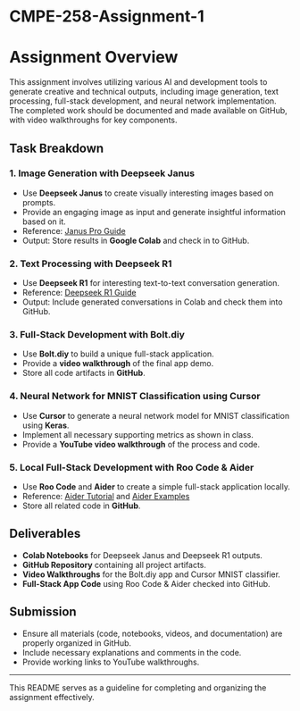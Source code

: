 # CMPE-258-Assignment-1

# Assignment Overview

This assignment involves utilizing various AI and development tools to generate creative and technical outputs, including image generation, text processing, full-stack development, and neural network implementation. The completed work should be documented and made available on GitHub, with video walkthroughs for key components.

## Task Breakdown

### 1. Image Generation with Deepseek Janus
- Use **Deepseek Janus** to create visually interesting images based on prompts.
- Provide an engaging image as input and generate insightful information based on it.
- Reference: [Janus Pro Guide](https://www.datacamp.com/blog/janus-pro)
- Output: Store results in **Google Colab** and check in to GitHub.

### 2. Text Processing with Deepseek R1
- Use **Deepseek R1** for interesting text-to-text conversation generation.
- Reference: [Deepseek R1 Guide](https://www.datacamp.com/blog/deepseek-r1)
- Output: Include generated conversations in Colab and check them into GitHub.

### 3. Full-Stack Development with Bolt.diy
- Use **Bolt.diy** to build a unique full-stack application.
- Provide a **video walkthrough** of the final app demo.
- Store all code artifacts in **GitHub**.

### 4. Neural Network for MNIST Classification using Cursor
- Use **Cursor** to generate a neural network model for MNIST classification using **Keras**.
- Implement all necessary supporting metrics as shown in class.
- Provide a **YouTube video walkthrough** of the process and code.

### 5. Local Full-Stack Development with Roo Code & Aider
- Use **Roo Code** and **Aider** to create a simple full-stack application locally.
- Reference: [Aider Tutorial](https://aider.chat/docs/usage/tutorials.html) and [Aider Examples](https://aider.chat/examples/README.html)
- Store all related code in **GitHub**.

## Deliverables
- **Colab Notebooks** for Deepseek Janus and Deepseek R1 outputs.
- **GitHub Repository** containing all project artifacts.
- **Video Walkthroughs** for the Bolt.diy app and Cursor MNIST classifier.
- **Full-Stack App Code** using Roo Code & Aider checked into GitHub.

## Submission
- Ensure all materials (code, notebooks, videos, and documentation) are properly organized in GitHub.
- Include necessary explanations and comments in the code.
- Provide working links to YouTube walkthroughs.

---
This README serves as a guideline for completing and organizing the assignment effectively.

